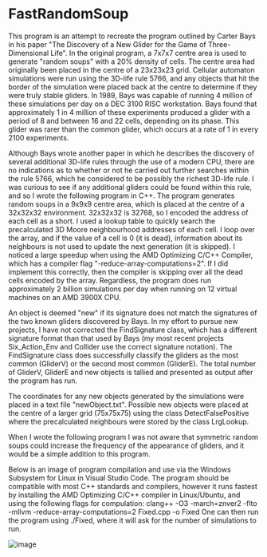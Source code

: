 # FastRandomSoup

This program is an attempt to recreate the program outlined by Carter Bays in his paper "The Discovery of a New Glider for the Game of Three-Dimensional Life". In the original program, a 7x7x7 centre area is used to generate "random soups" with a 20% density of cells. The centre area had originally been placed in the centre of a 23x23x23 grid. Cellular automaton simulations were run using the 3D-life rule 5766, and any objects that hit the border of the simulation were placed back at the centre to determine if they were truly stable gliders. In 1989, Bays was capable of running 4 million of these simulations per day on a DEC 3100 RISC workstation. Bays found that approximately 1 in 4 million of these experiments produced a glider with a period of 8 and between 16 and 22 cells, depending on its phase. This glider was rarer than the common glider, which occurs at a rate of 1 in every 2100 experiments. 

Although Bays wrote another paper in which he describes the discovery of several additional 3D-life rules through the use of a modern CPU, there are no indications as to whether or not he carried out further searches within the rule 5766, which he considered to be possibly the richest 3D-life rule. I was curious to see if any additional gliders could be found within this rule, and so I wrote the following program in C++. The program generates random soups in a 9x9x9 centre area, which is placed at the centre of a 32x32x32 environment. 32x32x32 is 32768, so I encoded the address of each cell as a short. I used a lookup table to quickly search the precalculated 3D Moore neighbourhood addresses of each cell. I loop over the array, and if the value of a cell is 0 (it is dead), information about its neighbours is not used to update the next generation (it is skipped). I noticed a large speedup when using the AMD Optimizing C/C++ Compiler, which has a compiler flag "-reduce-array-computations=2". If I did implement this correctly, then the compiler is skipping over all the dead cells encoded by the array. Regardless, the program does run approximately 2 billion simulations per day when running on 12 virtual machines on an AMD 3900X CPU. 

An object is deemed "new" if its signature does not match the signatures of the two known gliders discovered by Bays. In my effort to pursue new projects, I have not corrected the FindSignature class, which has a different signature format than that used by Bays (my most recent projects Six_Action_Env and Collider use the correct signature notation). The FindSignature class does successfully classify the gliders as the most common (GliderV) or the second most common (GliderE). The total number of GliderV, GliderE and new objects is tallied and presented as output after the program has run. 

The coordinates for any new objects generated by the simulations were placed in a text file "newObject.txt". Possible new objects were placed at the centre of a larger grid (75x75x75) using the class DetectFalsePositive where the precalculated neighbours were stored by the class LrgLookup. 

When I wrote the following program I was not aware that symmetric random soups could increase the frequency of the appearance of gliders, and it would be a simple addition to this program. 

Below is an image of program compilation and use via the Windows Subsystem for Linux in Visual Studio Code. The program should be compatible with most C++ standards and compilers, however it runs fastest by installing the AMD Optimizing C/C++ compiler in Linux/Ubuntu, and using the following flags for compulation: 
clang++ -O3 -march=znver2 -flto -mllvm -reduce-array-computations=2 Fixed.cpp -o Fixed
One can then run the program using ./Fixed, where it will ask for the number of simulations to run. 

![image](https://user-images.githubusercontent.com/82735611/123555672-25b8eb80-d755-11eb-88a0-50bc4d90a88f.png)
